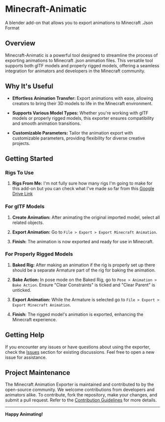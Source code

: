 # Minecraft-Animatic
A blender add-on that allows you to export animations to Minecraft .Json Format


## Overview

Minecraft-Animatic is a powerful tool designed to streamline the process of exporting animations to Minecraft .json animation files. This versatile tool supports both glTF models and properly rigged models, offering a seamless integration for animators and developers in the Minecraft community.

## Why It's Useful

- **Effortless Animation Transfer:**
  Export animations with ease, allowing creators to bring their 3D models to life in the Minecraft environment.

- **Supports Various Model Types:**
  Whether you're working with glTF models or properly rigged models, this exporter ensures compatibility and smooth animation transitions.

- **Customizable Parameters:**
  Tailor the animation export with customizable parameters, providing flexibility for diverse creative projects.

## Getting Started

### Rigs To Use
1. **Rigs From Me:**
I'm not fully sure how many rigs I'm going to make for this add-on but you can check what I've made so far from this [Google Drive Link](https://drive.google.com/drive/u/1/folders/1sqq_dfsfyfIOlT5TmKUKU6mJGF4AzElv)

### For glTF Models

1. **Create Animation:**
   After animating the original imported model, select all related objects.

2. **Export Animation:**
   Go to `File > Export > Export Minecraft Animation`.

3. **Finish:**
   The animation is now exported and ready for use in Minecraft.

### For Properly Rigged Models

1. **Baked Rig:**
   After making an animation if the rig is properly set up there should be a separate Armature part of the rig for baking the animation.

2. **Bake Action:**
   In pose mode on the Baked Rig, go to `Pose > Animation > Bake Action`. Ensure "Clear Constraints" is ticked and "Clear Parent" is unticked.

3. **Export Animation:**
   While the Armature is selected go to `File > Export > Export Minecraft Animation`.

4. **Finish:**
   The rigged model's animation is exported, enhancing the Minecraft experience.

## Getting Help

If you encounter any issues or have questions about using the exporter, check the [Issues](https://github.com/D1GQ/Minecraft-Animatic/issues) section for existing discussions. Feel free to open a new issue for assistance.

## Project Maintenance

The Minecraft Animation Exporter is maintained and contributed to by the open-source community. We welcome contributions from developers and animators alike. To contribute, fork the repository, make your changes, and submit a pull request. Refer to the [Contribution Guidelines](CONTRIBUTING.md) for more details.

---

**Happy Animating!**
